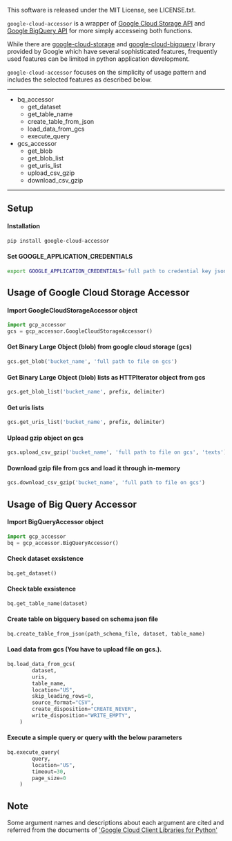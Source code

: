 This software is released under the MIT License, see LICENSE.txt.


`google-cloud-accessor` is a wrapper of [Google Cloud Storage API](https://cloud.google.com/storage/) and [Google BigQuery API](https://cloud.google.com/bigquery/what-is-bigquery) for more simply accesseing both functions.  

While there are [google-cloud-storage](https://github.com/googleapis/google-cloud-python/tree/master/storage/) and [google-cloud-bigquery](https://github.com/googleapis/google-cloud-python) library provided by Google which have several sophisticated features, frequently used features can be limited in python application development.  

`google-cloud-accessor` focuses on the simplicity of usage pattern and includes the selected features as described below.  

***
- bq_accessor
  - get_dataset
  - get_table_name
  - create_table_from_json
  - load_data_from_gcs
  - execute_query
- gcs_accessor
  - get_blob
  - get_blob_list
  - get_uris_list
  - upload_csv_gzip
  - download_csv_gzip

***
Setup
-
#### Installation
```bash
pip install google-cloud-accessor
```

#### Set GOOGLE_APPLICATION_CREDENTIALS
```bash
export GOOGLE_APPLICATION_CREDENTIALS='full path to credential key json file'
```

Usage of Google Cloud Storage Accessor
-
#### Import GoogleCloudStorageAccessor object 
```python
import gcp_accessor
gcs = gcp_accessor.GoogleCloudStorageAccessor()
```

#### Get Binary Large Object (blob) from google cloud storage (gcs)
```python
gcs.get_blob('bucket_name', 'full path to file on gcs')
```

#### Get Binary Large Object (blob) lists as HTTPIterator object from gcs
```python
gcs.get_blob_list('bucket_name', prefix, delimiter)
```

#### Get uris lists
```python
gcs.get_uris_list('bucket_name', prefix, delimiter)
```

#### Upload gzip object on gcs
```python
gcs.upload_csv_gzip('bucket_name', 'full path to file on gcs', 'texts')
```

#### Download gzip file from gcs and load it through in-memory
```python
gcs.download_csv_gzip('bucket_name', 'full path to file on gcs')
```

Usage of Big Query Accessor
-
#### Import BigQueryAccessor object 
```python
import gcp_accessor
bq = gcp_accessor.BigQueryAccessor()
```
#### Check dataset exsistence
```python
bq.get_dataset()
```

#### Check table exsistence
```python
bq.get_table_name(dataset)
```

#### Create table on bigquery based on schema json file
```python
bq.create_table_from_json(path_schema_file, dataset, table_name)
```

#### Load data from gcs (You have to upload file on gcs.).
```python
bq.load_data_from_gcs(
        dataset,
        uris,
        table_name,
        location="US",
        skip_leading_rows=0,
        source_format="CSV",
        create_disposition="CREATE_NEVER",
        write_disposition="WRITE_EMPTY",
    )
```

#### Execute a simple query or query with the below parameters
```python
bq.execute_query(
        query,
        location="US",
        timeout=30,
        page_size=0
    )
```

Note
-
Some argument names and descriptions about each argument are cited and referred from the documents of ['Google Cloud Client Libraries for Python'](https://googleapis.github.io/google-cloud-python/latest/index.html)
